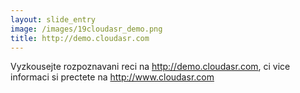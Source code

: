 ```yaml
---
layout: slide_entry
image: /images/19cloudasr_demo.png
title: http://demo.cloudasr.com 
---
```

Vyzkousejte rozpoznavani reci na http://demo.cloudasr.com,
ci vice informaci si prectete na http://www.cloudasr.com 
